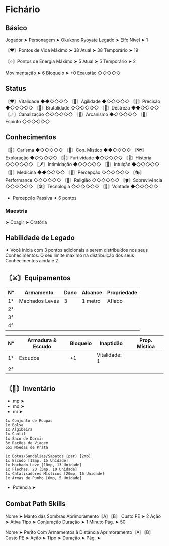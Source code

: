 # Fichário
## Básico
Jogador ➤ 
Personagem ➤ Okukono Ryoyate
Legado ➤ Elfo
Nível ➤ 1

〘❤️〙Pontos de Vida
Máximo ➤ 38
Atual ➤ 38
Temporário ➤ 19

〘⭐〙Pontos de Energia
Máximo ➤ 5
Atual ➤ 5
Temporário ➤ 2

Movimentação ➤ 6
Bloqueio ➤ +0
Exaustão ◇◇◇◇◇

## Status
〘♥️〙Vitalidade ◆◆◇◇◇◇
〘👟〙Agilidade ◆◇◇◇◇◇
〘🎯〙Precisão ◆◇◇◇◇◇
〘💪〙Brutalidade ◇◇◇◇◇◇
〘🤹〙Destreza ◆◆◇◇◇◇
〘🪄〙Canalização ◇◇◇◇◇◇
〘🧙〙Arcanismo ◆◇◇◇◇◇
〘🙏〙Espírito ◇◇◇◇◇◇

## Conhecimentos

〘💬〙Carisma ◆◇◇◇◇◇
〘🔮〙Con. Místico ◆◆◇◇◇◇
〘🗺️〙Exploração ◆◇◇◇◇◇
〘🥷〙Furtividade ◆◇◇◇◇◇
〘📒〙História ◇◇◇◇◇◇
〘🗡️〙Intimidação ◆◇◇◇◇◇
〘🤍〙Intuição ◆◇◇◇◇◇
〘🥼〙Medicina ◆◆◇◇◇◇
〘🔎〙Percepção ◇◇◇◇◇◇
〘🎭〙Performance ◇◇◇◇◇◇
〘💠〙Religião ◇◇◇◇◇◇
〘🍀〙Sobrevivência ◇◇◇◇◇◇
〘🛠️〙Tecnologia ◇◇◇◇◇◇
〘🧠〙Vontade ◆◇◇◇◇◇

- Percepção Passiva
✦ 6 pontos

### Maestria
 ➤ Coagir
 ➤ Oratória

## Habilidade de Legado
✦ Você inicia com 3 pontos adicionais a serem distribuídos nos seus Conhecimentos. O seu limite máximo na distribuição dos seus Conhecimentos ainda é 2.

## 〘⚔️〙Equipamentos
| N°  | Armamento      | Dano | Alcance | Propriedade |
| --- | -------------- | ---- | ------- | ----------- |
| 1°  | Machados Leves | 3    | 1 metro | Afiado      |
| 2°  |                |      |         |             |
| 3°  |                |      |         |             |
| 4°  |                |      |         |             |

| N° | Armadura & Escudo | Bloqueio | Inaptidão | Prop. Mística |
| --- | --- | --- | --- | --- |
| 1° | Escudos | +1 | Vitalidade: 1 |  |
| 2° |  |  |  |  |

## 〘🎒〙Inventário
- mp ➤
- mo ➤
- mi ➤
```
1x Conjunto de Roupas
1x Bolsa
1x Algibeira
1x Cantil
1x Saco de Dormir
3x Rações de Viagem
65x Moedas de Prata

1x Botas/Sandálias/Sapatos (par) [2mp]
1x Escudo [12mp, 15 Unidade]
1x Machado Leve [10mp, 13 Unidade]
1x Flechas, 20 [5mp, 10 Unidade]
1x Catalisadores Místicos [20mp, 16 Unidade]
1x Armas de Punho [6mp, 5 Unidade]
```
- Potência ➤

## Combat Path Skills
Nome ➤ Manto das Sombras
Aprimoramento〘A〙〘B〙
Custo PE ➤ 2
Ação ➤ Ativa
Tipo ➤ Conjuração
Duração ➤ 1 Minuto
Pág. ➤ 50

Nome ➤ Perito Com Armamentos à Distância
Aprimoramento〘A〙〘B〙
Custo PE ➤ 
Ação ➤ 
Tipo ➤ 
Duração ➤ 
Pág. ➤  
